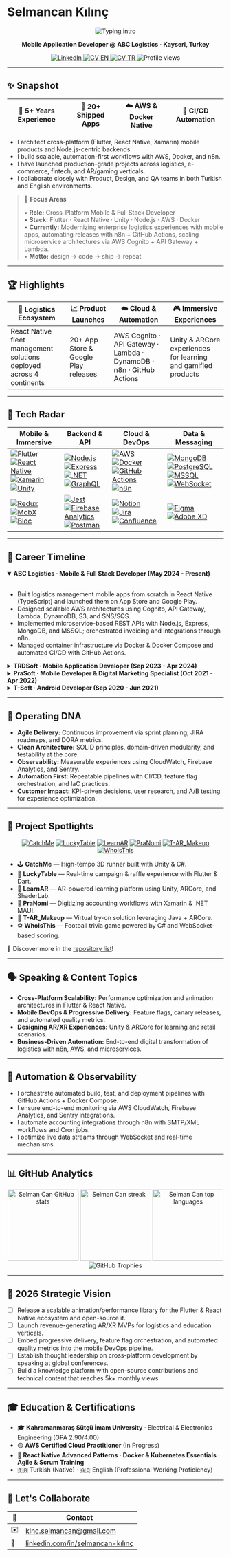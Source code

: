# Selmancan Kılınç

<div align="center">
  <img src="https://readme-typing-svg.demolab.com?font=Poppins&weight=600&size=28&pause=1200&color=31E1F7&center=true&vCenter=true&width=620&lines=Cross-Platform+Mobile+%26+Full+Stack+Developer;Flutter+%7C+React+Native+%7C+Unity+%7C+Node.js;Cloud-Native+%26+Automation+Enthusiast" alt="Typing intro" />
  <p><strong>Mobile Application Developer @ ABC Logistics</strong> · <strong>Kayseri, Turkey</strong></p>
  <a href="https://www.linkedin.com/in/selmancan-k%C4%B1l%C4%B1n%C3%A7" target="_blank">
    <img src="https://img.shields.io/badge/LinkedIn-0A66C2?style=for-the-badge&logo=linkedin&logoColor=white" alt="LinkedIn" />
  </a>
  <a href="https://github.com/selmancanklnc/selmancanklnc/blob/main/Selmancan%20Kilinc%20-%20EN%20-%20CV.pdf" target="_blank">
    <img src="https://img.shields.io/badge/Download%20CV%20(EN)-111111?style=for-the-badge&logo=readme&logoColor=white" alt="CV EN" />
  </a>
  <a href="https://github.com/selmancanklnc/selmancanklnc/blob/main/Selmancan%20K%C4%B1l%C4%B1n%C3%A7%20-%20TR%20-%20CV.pdf" target="_blank">
    <img src="https://img.shields.io/badge/CV%20(TR)-FF6F61?style=for-the-badge&logo=files&logoColor=white" alt="CV TR" />
  </a>
  <img src="https://komarev.com/ghpvc/?username=selmancanklnc&style=for-the-badge&color=31E1F7" alt="Profile views" />
</div>

---

## ✨ Snapshot

<div align="center">

| 🚀 5+ Years Experience | 📱 20+ Shipped Apps | ☁️ AWS & Docker Native | 🔄 CI/CD Automation |
| --- | --- | --- | --- |

</div>

- I architect cross-platform (Flutter, React Native, Xamarin) mobile products and Node.js-centric backends.
- I build scalable, automation-first workflows with AWS, Docker, and n8n.
- I have launched production-grade projects across logistics, e-commerce, fintech, and AR/gaming verticals.
- I collaborate closely with Product, Design, and QA teams in both Turkish and English environments.

> 🧠 **Focus Areas**
>
> • **Role:** Cross-Platform Mobile & Full Stack Developer  
> • **Stack:** Flutter · React Native · Unity · Node.js · AWS · Docker  
> • **Currently:** Modernizing enterprise logistics experiences with mobile apps, automating releases with n8n + GitHub Actions, scaling microservice architectures via AWS Cognito + API Gateway + Lambda.  
> • **Motto:** design → code → ship → repeat

---

## 🏆 Highlights

<div align="center">

| 🚚 Logistics Ecosystem | 📈 Product Launches | ☁️ Cloud & Automation | 🎮 Immersive Experiences |
| --- | --- | --- | --- |
| React Native fleet management solutions deployed across 4 continents | 20+ App Store & Google Play releases | AWS Cognito · API Gateway · Lambda · DynamoDB · n8n · GitHub Actions | Unity & ARCore experiences for learning and gamified products |

</div>

---

## 🧰 Tech Radar

<div align="center">

| Mobile & Immersive | Backend & API | Cloud & DevOps | Data & Messaging |
| --- | --- | --- | --- |
| [![Flutter](https://img.shields.io/badge/Flutter-02569B?style=for-the-badge&logo=flutter&logoColor=white)](https://flutter.dev) [![React Native](https://img.shields.io/badge/React%20Native-20232A?style=for-the-badge&logo=react&logoColor=61DAFB)](https://reactnative.dev) [![Xamarin](https://img.shields.io/badge/Xamarin-3498DB?style=for-the-badge&logo=xamarin&logoColor=white)](https://dotnet.microsoft.com/apps/xamarin) [![Unity](https://img.shields.io/badge/Unity-100000?style=for-the-badge&logo=unity&logoColor=white)](https://unity.com) | [![Node.js](https://img.shields.io/badge/Node.js-339933?style=for-the-badge&logo=nodedotjs&logoColor=white)](https://nodejs.org) [![Express](https://img.shields.io/badge/Express-000000?style=for-the-badge&logo=express&logoColor=white)](https://expressjs.com) [![.NET](https://img.shields.io/badge/.NET-512BD4?style=for-the-badge&logo=dotnet&logoColor=white)](https://dotnet.microsoft.com/) [![GraphQL](https://img.shields.io/badge/GraphQL-E10098?style=for-the-badge&logo=graphql&logoColor=white)](https://graphql.org) | [![AWS](https://img.shields.io/badge/AWS-232F3E?style=for-the-badge&logo=amazonaws&logoColor=white)](https://aws.amazon.com) [![Docker](https://img.shields.io/badge/Docker-2496ED?style=for-the-badge&logo=docker&logoColor=white)](https://www.docker.com) [![GitHub Actions](https://img.shields.io/badge/GitHub%20Actions-2088FF?style=for-the-badge&logo=githubactions&logoColor=white)](https://github.com/features/actions) [![n8n](https://img.shields.io/badge/n8n-F47A24?style=for-the-badge&logo=n8n&logoColor=white)](https://n8n.io) | [![MongoDB](https://img.shields.io/badge/MongoDB-47A248?style=for-the-badge&logo=mongodb&logoColor=white)](https://www.mongodb.com) [![PostgreSQL](https://img.shields.io/badge/PostgreSQL-4169E1?style=for-the-badge&logo=postgresql&logoColor=white)](https://www.postgresql.org) [![MSSQL](https://img.shields.io/badge/MSSQL-CC2927?style=for-the-badge&logo=microsoftsqlserver&logoColor=white)](https://www.microsoft.com/sql-server) [![WebSocket](https://img.shields.io/badge/WebSocket-010101?style=for-the-badge&logo=socket.io&logoColor=white)](https://developer.mozilla.org/docs/Web/API/WebSockets_API) |
| [![Redux](https://img.shields.io/badge/Redux-764ABC?style=for-the-badge&logo=redux&logoColor=white)](https://redux.js.org) [![MobX](https://img.shields.io/badge/MobX-FF9955?style=for-the-badge&logo=mobx&logoColor=white)](https://mobx.js.org) [![Bloc](https://img.shields.io/badge/Bloc-02569B?style=for-the-badge&logo=flutter&logoColor=white)](https://bloclibrary.dev) | [![Jest](https://img.shields.io/badge/Jest-C21325?style=for-the-badge&logo=jest&logoColor=white)](https://jestjs.io) [![Firebase Analytics](https://img.shields.io/badge/Firebase%20Analytics-FF6F00?style=for-the-badge&logo=firebase&logoColor=white)](https://firebase.google.com/products/analytics) [![Postman](https://img.shields.io/badge/Postman-FF6C37?style=for-the-badge&logo=postman&logoColor=white)](https://www.postman.com) | [![Notion](https://img.shields.io/badge/Notion-000000?style=for-the-badge&logo=notion&logoColor=white)](https://www.notion.so) [![Jira](https://img.shields.io/badge/Jira-0052CC?style=for-the-badge&logo=jira&logoColor=white)](https://www.atlassian.com/software/jira) [![Confluence](https://img.shields.io/badge/Confluence-172B4D?style=for-the-badge&logo=confluence&logoColor=white)](https://www.atlassian.com/software/confluence) | [![Figma](https://img.shields.io/badge/Figma-F24E1E?style=for-the-badge&logo=figma&logoColor=white)](https://www.figma.com) [![Adobe XD](https://img.shields.io/badge/Adobe%20XD-470137?style=for-the-badge&logo=adobexd&logoColor=white)](https://www.adobe.com/products/xd.html) |

</div>

---

## 🧭 Career Timeline

<details open>
  <summary><strong>ABC Logistics · Mobile & Full Stack Developer (May 2024 - Present)</strong></summary>
  <br/>
  <ul>
    <li>Built logistics management mobile apps from scratch in React Native (TypeScript) and launched them on App Store and Google Play.</li>
    <li>Designed scalable AWS architectures using Cognito, API Gateway, Lambda, DynamoDB, S3, and SNS/SQS.</li>
    <li>Implemented microservice-based REST APIs with Node.js, Express, MongoDB, and MSSQL; orchestrated invoicing and integrations through n8n.</li>
    <li>Managed container infrastructure via Docker & Docker Compose and automated CI/CD with GitHub Actions.</li>
  </ul>
</details>

<details>
  <summary><strong>TRDSoft · Mobile Application Developer (Sep 2023 - Apr 2024)</strong></summary>
  <br/>
  <ul>
    <li>Developed the <em>Yenitoptancı</em> B2B commerce platform and the <em>OPP</em> campaign app with Flutter & Dart.</li>
    <li>Built three mobile game prototypes in Unity3D & C#; shipped the AR-based <em>LearnAR</em> application.</li>
    <li>Maintained sustainable codebases using Provider/Bloc and clean architecture principles.</li>
  </ul>
</details>

<details>
  <summary><strong>PraSoft · Mobile Developer & Digital Marketing Specialist (Oct 2021 - Apr 2022)</strong></summary>
  <br/>
  <ul>
    <li>Developed the <em>PraNomi</em> accounting app with Xamarin & .NET MAUI.</li>
    <li>Led App Store / Google Play publishing, ASO optimization, and digital marketing strategies.</li>
  </ul>
</details>

<details>
  <summary><strong>T-Soft · Android Developer (Sep 2020 - Jun 2021)</strong></summary>
  <br/>
  <ul>
    <li>Created the "Try Product at Home" AR feature for Arzum using Java & Android Studio.</li>
    <li>Improved performance through ARCore SDK integrations and 3D model optimization.</li>
  </ul>
</details>

---

## 🔁 Operating DNA

- **Agile Delivery:** Continuous improvement via sprint planning, JIRA roadmaps, and DORA metrics.
- **Clean Architecture:** SOLID principles, domain-driven modularity, and testability at the core.
- **Observability:** Measurable experiences using CloudWatch, Firebase Analytics, and Sentry.
- **Automation First:** Repeatable pipelines with CI/CD, feature flag orchestration, and IaC practices.
- **Customer Impact:** KPI-driven decisions, user research, and A/B testing for experience optimization.

---

## 🚀 Project Spotlights

<div align="center">

[![CatchMe](https://github-readme-stats.vercel.app/api/pin/?username=selmancanklnc&repo=CatchMe&theme=radical)](https://github.com/selmancanklnc/CatchMe)
[![LuckyTable](https://github-readme-stats.vercel.app/api/pin/?username=selmancanklnc&repo=LuckyTable&theme=radical)](https://github.com/selmancanklnc/LuckyTable)
[![LearnAR](https://github-readme-stats.vercel.app/api/pin/?username=selmancanklnc&repo=LearnAR&theme=radical)](https://github.com/selmancanklnc/LearnAR)
[![PraNomi](https://github-readme-stats.vercel.app/api/pin/?username=selmancanklnc&repo=PraNomi&theme=radical)](https://github.com/selmancanklnc/PraNomi)
[![T-AR_Makeup](https://github-readme-stats.vercel.app/api/pin/?username=selmancanklnc&repo=T-AR_Makeup&theme=radical)](https://github.com/selmancanklnc/T-AR_Makeup)
[![WhoIsThis](https://github-readme-stats.vercel.app/api/pin/?username=selmancanklnc&repo=WhoIsThis&theme=radical)](https://github.com/selmancanklnc/WhoIsThis)

</div>

- 🕹️ **CatchMe** — High-tempo 3D runner built with Unity & C#.
- 🎯 **LuckyTable** — Real-time campaign & raffle experience with Flutter & Dart.
- 🧠 **LearnAR** — AR-powered learning platform using Unity, ARCore, and ShaderLab.
- 🧾 **PraNomi** — Digitizing accounting workflows with Xamarin & .NET MAUI.
- 💄 **T-AR_Makeup** — Virtual try-on solution leveraging Java + ARCore.
- ⚽ **WhoIsThis** — Football trivia game powered by C# and WebSocket-based scoring.

📌 Discover more in the [repository list](https://github.com/selmancanklnc?tab=repositories)!

---

## 🗣️ Speaking & Content Topics

- **Cross-Platform Scalability:** Performance optimization and animation architectures in Flutter & React Native.
- **Mobile DevOps & Progressive Delivery:** Feature flags, canary releases, and automated quality metrics.
- **Designing AR/XR Experiences:** Unity & ARCore for learning and retail scenarios.
- **Business-Driven Automation:** End-to-end digital transformation of logistics with n8n, AWS, and microservices.

---

## 🧪 Automation & Observability

- I orchestrate automated build, test, and deployment pipelines with GitHub Actions + Docker Compose.
- I ensure end-to-end monitoring via AWS CloudWatch, Firebase Analytics, and Sentry integrations.
- I automate accounting integrations through n8n with SMTP/XML workflows and Cron jobs.
- I optimize live data streams through WebSocket and real-time mechanisms.

---

## 📊 GitHub Analytics

<div align="center">
  <img height="165" src="https://github-readme-stats.vercel.app/api?username=selmancanklnc&show_icons=true&theme=radical&hide_border=true&count_private=true" alt="Selman Can GitHub stats" />
  <img height="165" src="https://streak-stats.demolab.com/?user=selmancanklnc&theme=radical&hide_border=true" alt="Selman Can streak" />
  <img height="165" src="https://github-readme-stats.vercel.app/api/top-langs/?username=selmancanklnc&layout=compact&theme=radical&hide_border=true" alt="Selman Can top languages" />
</div>

<div align="center">
  <img src="https://github-profile-trophy.vercel.app/?username=selmancanklnc&theme=radical&column=4&margin-w=15&margin-h=15&no-frame=true" alt="GitHub Trophies" />
</div>

---

## 🎯 2026 Strategic Vision

- [ ] Release a scalable animation/performance library for the Flutter & React Native ecosystem and open-source it.
- [ ] Launch revenue-generating AR/XR MVPs for logistics and education verticals.
- [ ] Embed progressive delivery, feature flag orchestration, and automated quality metrics into the mobile DevOps pipeline.
- [ ] Establish thought leadership on cross-platform development by speaking at global conferences.
- [ ] Build a knowledge platform with open-source contributions and technical content that reaches 5k+ monthly views.

---

## 🎓 Education & Certifications

- 🎓 **Kahramanmaraş Sütçü İmam University** · Electrical & Electronics Engineering (GPA 2.90/4.00)
- 🟡 **AWS Certified Cloud Practitioner** (In Progress)
- 📘 **React Native Advanced Patterns** · **Docker & Kubernetes Essentials** · **Agile & Scrum Training**
- 🇹🇷 Turkish (Native) · 🇬🇧 English (Professional Working Proficiency)

---

## 🤝 Let's Collaborate

<div align="center">

| 🚀 | Contact |
| --- | --- |
| ✉️ | klnc.selmancan@gmail.com |
| 💼 | [linkedin.com/in/selmancan-kılınç](https://www.linkedin.com/in/selmancan-k%C4%B1l%C4%B1n%C3%A7) |

</div>
